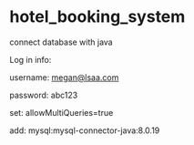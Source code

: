 # hotel_booking_system
connect database with java

Log in info:

username:
megan@lsaa.com

password: 
abc123

set:
allowMultiQueries=true

add:
mysql:mysql-connector-java:8.0.19
